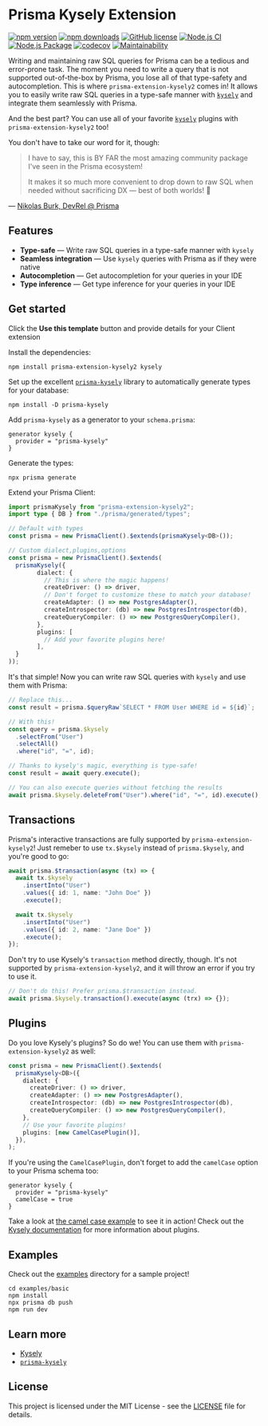 # Prisma Kysely Extension

[![npm version](https://badge.fury.io/js/prisma-extension-kysely2.svg)](https://badge.fury.io/js/prisma-extension-kysely2)
[![npm downloads](https://img.shields.io/npm/dm/prisma-extension-kysely2.svg)](https://www.npmjs.com/package/prisma-extension-kysely2)
[![GitHub license](https://img.shields.io/github/license/eoin-obrien/prisma-extension-kysely2.svg)](https://www.npmjs.com/package/prisma-extension-kysely2)
[![Node.js CI](https://github.com/eoin-obrien/prisma-extension-kysely2/actions/workflows/ci.yml/badge.svg)](https://github.com/eoin-obrien/prisma-extension-kysely2/actions/workflows/ci.yml)
[![Node.js Package](https://github.com/eoin-obrien/prisma-extension-kysely2/actions/workflows/npm-publish.yml/badge.svg)](https://github.com/eoin-obrien/prisma-extension-kysely2/actions/workflows/npm-publish.yml)
[![codecov](https://codecov.io/gh/eoin-obrien/prisma-extension-kysely2/graph/badge.svg?token=C18C7BGISJ)](https://codecov.io/gh/eoin-obrien/prisma-extension-kysely2)
[![Maintainability](https://api.codeclimate.com/v1/badges/241b8b2b35abafc8af6e/maintainability)](https://codeclimate.com/github/eoin-obrien/prisma-extension-kysely2/maintainability)

Writing and maintaining raw SQL queries for Prisma can be a tedious and error-prone task. The moment you need to write a query that is not supported out-of-the-box by Prisma, you lose all of that type-safety and autocompletion. This is where `prisma-extension-kysely2` comes in! It allows you to easily write raw SQL queries in a type-safe manner with [`kysely`](https://kysely.dev/) and integrate them seamlessly with Prisma.

And the best part? You can use all of your favorite [`kysely`](https://kysely.dev/) plugins with `prisma-extension-kysely2` too!

You don't have to take our word for it, though:

> I have to say, this is BY FAR the most amazing community package I've seen in the Prisma ecosystem!
>
> It makes it so much more convenient to drop down to raw SQL when needed without sacrificing DX — best of both worlds! 🚀

— [Nikolas Burk, DevRel @ Prisma](https://twitter.com/nikolasburk/status/1747901827960471699)

## Features

- **Type-safe** — Write raw SQL queries in a type-safe manner with `kysely`
- **Seamless integration** — Use `kysely` queries with Prisma as if they were native
- **Autocompletion** — Get autocompletion for your queries in your IDE
- **Type inference** — Get type inference for your queries in your IDE

## Get started

Click the **Use this template** button and provide details for your Client extension

Install the dependencies:

```shell
npm install prisma-extension-kysely2 kysely
```

Set up the excellent [`prisma-kysely`](https://www.npmjs.com/package/prisma-kysely) library to automatically generate types for your database:

```shell
npm install -D prisma-kysely
```

Add `prisma-kysely` as a generator to your `schema.prisma`:

```prisma
generator kysely {
  provider = "prisma-kysely"
}
```

Generate the types:

```shell
npx prisma generate
```

Extend your Prisma Client:

```typescript
import prismaKysely from "prisma-extension-kysely2";
import type { DB } from "./prisma/generated/types";

// Default with types
const prisma = new PrismaClient().$extends(prismaKysely<DB>());

// Custom dialect,plugins,options
const prisma = new PrismaClient().$extends(
  prismaKysely({
        dialect: {
          // This is where the magic happens!
          createDriver: () => driver,
          // Don't forget to customize these to match your database!
          createAdapter: () => new PostgresAdapter(),
          createIntrospector: (db) => new PostgresIntrospector(db),
          createQueryCompiler: () => new PostgresQueryCompiler(),
        },
        plugins: [
          // Add your favorite plugins here!
        ],
  }
));
```

It's that simple! Now you can write raw SQL queries with `kysely` and use them with Prisma:

```typescript
// Replace this...
const result = prisma.$queryRaw`SELECT * FROM User WHERE id = ${id}`;

// With this!
const query = prisma.$kysely
  .selectFrom("User")
  .selectAll()
  .where("id", "=", id);

// Thanks to kysely's magic, everything is type-safe!
const result = await query.execute();

// You can also execute queries without fetching the results
await prisma.$kysely.deleteFrom("User").where("id", "=", id).execute();
```

## Transactions

Prisma's interactive transactions are fully supported by `prisma-extension-kysely2`! Just remeber to use `tx.$kysely` instead of `prisma.$kysely`, and you're good to go:

```typescript
await prisma.$transaction(async (tx) => {
  await tx.$kysely
    .insertInto("User")
    .values({ id: 1, name: "John Doe" })
    .execute();

  await tx.$kysely
    .insertInto("User")
    .values({ id: 2, name: "Jane Doe" })
    .execute();
});
```

Don't try to use Kysely's `transaction` method directly, though. It's not supported by `prisma-extension-kysely2`, and it will throw an error if you try to use it.

```typescript
// Don't do this! Prefer prisma.$transaction instead.
await prisma.$kysely.transaction().execute(async (trx) => {});
```

## Plugins

Do you love Kysely's plugins? So do we! You can use them with `prisma-extension-kysely2` as well:

```typescript
const prisma = new PrismaClient().$extends(
  prismaKysely<DB>({
    dialect: {
      createDriver: () => driver,
      createAdapter: () => new PostgresAdapter(),
      createIntrospector: (db) => new PostgresIntrospector(db),
      createQueryCompiler: () => new PostgresQueryCompiler(),
    },
    // Use your favorite plugins!
    plugins: [new CamelCasePlugin()],
  }),
);
```

If you're using the `CamelCasePlugin`, don't forget to add the `camelCase` option to your Prisma schema too:

```prisma
generator kysely {
  provider = "prisma-kysely"
  camelCase = true
}
```

Take a look at [the camel case example](examples/camel-case/) to see it in action! Check out the [Kysely documentation](https://kysely.dev/) for more information about plugins.

## Examples

Check out the [examples](examples) directory for a sample project!

```shell
cd examples/basic
npm install
npx prisma db push
npm run dev
```

## Learn more

- [Kysely](https://kysely.dev/)
- [`prisma-kysely`](https://www.npmjs.com/package/prisma-kysely)

## License

This project is licensed under the MIT License - see the [LICENSE](LICENSE) file for details.
